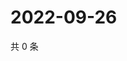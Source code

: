 # 2022-09-26

共 0 条

<!-- BEGIN WEIBO -->
<!-- 最后更新时间 Mon Sep 26 2022 14:10:10 GMT+0800 (China Standard Time) -->

<!-- END WEIBO -->
